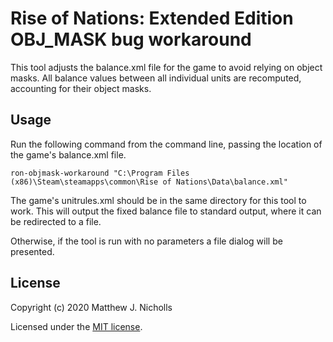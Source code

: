 # Rise of Nations: Extended Edition OBJ_MASK bug workaround

This tool adjusts the balance.xml file for the game to avoid relying on object
masks. All balance values between all individual units are recomputed,
accounting for their object masks.

## Usage

Run the following command from the command line, passing the location
of the game's balance.xml file.

    ron-objmask-workaround "C:\Program Files (x86)\Steam\steamapps\common\Rise of Nations\Data\balance.xml"

The game's unitrules.xml should be in the same directory for this tool
to work. This will output the fixed balance file to standard output,
where it can be redirected to a file.

Otherwise, if the tool is run with no parameters a file dialog will be
presented.

## License

Copyright (c) 2020 Matthew J. Nicholls

Licensed under the [MIT license](LICENSE-MIT).

